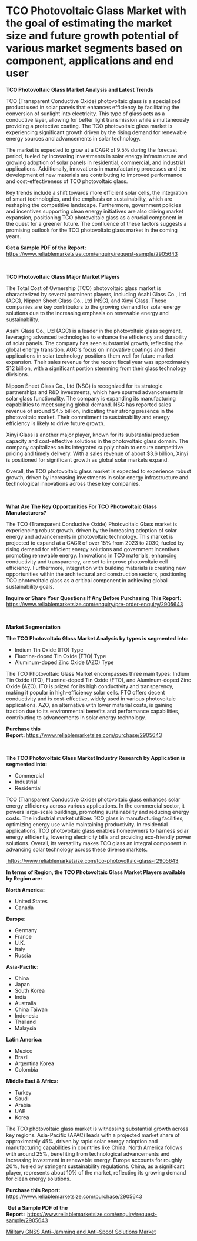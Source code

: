 <p><h1>TCO Photovoltaic Glass Market with the goal of estimating the market size and future growth potential of various market segments based on component, applications and end user</h1></p><p><strong>TCO Photovoltaic Glass Market Analysis and Latest Trends</strong></p>
<p><p>TCO (Transparent Conductive Oxide) photovoltaic glass is a specialized product used in solar panels that enhances efficiency by facilitating the conversion of sunlight into electricity. This type of glass acts as a conductive layer, allowing for better light transmission while simultaneously providing a protective coating. The TCO photovoltaic glass market is experiencing significant growth driven by the rising demand for renewable energy sources and advancements in solar technology.</p><p>The market is expected to grow at a CAGR of 9.5% during the forecast period, fueled by increasing investments in solar energy infrastructure and growing adoption of solar panels in residential, commercial, and industrial applications. Additionally, innovations in manufacturing processes and the development of new materials are contributing to improved performance and cost-effectiveness of TCO photovoltaic glass. </p><p>Key trends include a shift towards more efficient solar cells, the integration of smart technologies, and the emphasis on sustainability, which are reshaping the competitive landscape. Furthermore, government policies and incentives supporting clean energy initiatives are also driving market expansion, positioning TCO photovoltaic glass as a crucial component in the quest for a greener future. The confluence of these factors suggests a promising outlook for the TCO photovoltaic glass market in the coming years.</p></p>
<p><strong>Get a Sample PDF of the Report:&nbsp;</strong> <a href="https://www.reliablemarketsize.com/enquiry/request-sample/2905643?utm_campaign=2808&utm_medium=2&utm_source=Github&utm_content=ia&utm_term=12032025&utm_id=tco-photovoltaic-glass">https://www.reliablemarketsize.com/enquiry/request-sample/2905643</a></p>
<p>&nbsp;</p>
<p><strong>TCO Photovoltaic Glass Major Market Players</strong></p>
<p><p>The Total Cost of Ownership (TCO) photovoltaic glass market is characterized by several prominent players, including Asahi Glass Co., Ltd (AGC), Nippon Sheet Glass Co., Ltd (NSG), and Xinyi Glass. These companies are key contributors to the growing demand for solar energy solutions due to the increasing emphasis on renewable energy and sustainability.</p><p>Asahi Glass Co., Ltd (AGC) is a leader in the photovoltaic glass segment, leveraging advanced technologies to enhance the efficiency and durability of solar panels. The company has seen substantial growth, reflecting the global energy transition. AGC's focus on innovative coatings and their applications in solar technology positions them well for future market expansion. Their sales revenue for the recent fiscal year was approximately $12 billion, with a significant portion stemming from their glass technology divisions.</p><p>Nippon Sheet Glass Co., Ltd (NSG) is recognized for its strategic partnerships and R&D investments, which have spurred advancements in solar glass functionality. The company is expanding its manufacturing capabilities to meet surging global demand. NSG has reported sales revenue of around $4.5 billion, indicating their strong presence in the photovoltaic market. Their commitment to sustainability and energy efficiency is likely to drive future growth.</p><p>Xinyi Glass is another major player, known for its substantial production capacity and cost-effective solutions in the photovoltaic glass domain. The company capitalizes on its integrated supply chain to ensure competitive pricing and timely delivery. With a sales revenue of about $3.6 billion, Xinyi is positioned for significant growth as global solar markets expand.</p><p>Overall, the TCO photovoltaic glass market is expected to experience robust growth, driven by increasing investments in solar energy infrastructure and technological innovations across these key companies.</p></p>
<p>&nbsp;</p>
<p><strong>What Are The Key Opportunities For TCO Photovoltaic Glass Manufacturers?</strong></p>
<p><p>The TCO (Transparent Conductive Oxide) Photovoltaic Glass market is experiencing robust growth, driven by the increasing adoption of solar energy and advancements in photovoltaic technology. This market is projected to expand at a CAGR of over 15% from 2023 to 2030, fueled by rising demand for efficient energy solutions and government incentives promoting renewable energy. Innovations in TCO materials, enhancing conductivity and transparency, are set to improve photovoltaic cell efficiency. Furthermore, integration with building materials is creating new opportunities within the architectural and construction sectors, positioning TCO photovoltaic glass as a critical component in achieving global sustainability goals.</p></p>
<p><strong>Inquire or Share Your Questions If Any Before Purchasing This Report:</strong> <a href="https://www.reliablemarketsize.com/enquiry/pre-order-enquiry/2905643?utm_campaign=2808&utm_medium=2&utm_source=Github&utm_content=ia&utm_term=12032025&utm_id=tco-photovoltaic-glass">https://www.reliablemarketsize.com/enquiry/pre-order-enquiry/2905643</a></p>
<p>&nbsp;</p>
<p><strong>Market Segmentation</strong></p>
<p><strong>The TCO Photovoltaic Glass Market Analysis by types is segmented into:</strong></p>
<p><ul><li>Indium Tin Oxide (ITO) Type</li><li>Fluorine-doped Tin Oxide (FTO) Type</li><li>Aluminum-doped Zinc Oxide (AZO) Type</li></ul></p>
<p><p>The TCO Photovoltaic Glass Market encompasses three main types: Indium Tin Oxide (ITO), Fluorine-doped Tin Oxide (FTO), and Aluminum-doped Zinc Oxide (AZO). ITO is prized for its high conductivity and transparency, making it popular in high-efficiency solar cells. FTO offers decent conductivity and is cost-effective, widely used in various photovoltaic applications. AZO, an alternative with lower material costs, is gaining traction due to its environmental benefits and performance capabilities, contributing to advancements in solar energy technology.</p></p>
<p><strong>Purchase this Report:&nbsp;</strong><a href="https://www.reliablemarketsize.com/purchase/2905643?utm_campaign=2808&utm_medium=2&utm_source=Github&utm_content=ia&utm_term=12032025&utm_id=tco-photovoltaic-glass">https://www.reliablemarketsize.com/purchase/2905643</a></p>
<p>&nbsp;</p>
<p><strong>The TCO Photovoltaic Glass Market Industry Research by Application is segmented into:</strong></p>
<p><ul><li>Commercial</li><li>Industrial</li><li>Residential</li></ul></p>
<p><p>TCO (Transparent Conductive Oxide) photovoltaic glass enhances solar energy efficiency across various applications. In the commercial sector, it powers large-scale buildings, promoting sustainability and reducing energy costs. The industrial market utilizes TCO glass in manufacturing facilities, optimizing energy use while maintaining productivity. In residential applications, TCO photovoltaic glass enables homeowners to harness solar energy efficiently, lowering electricity bills and providing eco-friendly power solutions. Overall, its versatility makes TCO glass an integral component in advancing solar technology across these diverse markets.</p></p>
<p><a href="https://www.reliablemarketsize.com/tco-photovoltaic-glass-r2905643?utm_campaign=2808&utm_medium=2&utm_source=Github&utm_content=ia&utm_term=12032025&utm_id=tco-photovoltaic-glass">&nbsp;https://www.reliablemarketsize.com/tco-photovoltaic-glass-r2905643</a></p>
<p><strong>In terms of Region, the TCO Photovoltaic Glass Market Players available by Region are:</strong></p>
<p>
    <p> <strong> North America: </strong>
        <ul>
            <li>United States</li>
            <li>Canada</li>
        </ul>
        </p> 
    <p> <strong> Europe: </strong>
        <ul>
            <li>Germany</li>
            <li>France</li>
            <li>U.K.</li>
            <li>Italy</li>
            <li>Russia</li>
        </ul>
        </p> 
    <p> <strong> Asia-Pacific: </strong>
        <ul>
            <li>China</li>
            <li>Japan</li>
            <li>South Korea</li>
            <li>India</li>
            <li>Australia</li>
            <li>China Taiwan</li>
            <li>Indonesia</li>
            <li>Thailand</li>
            <li>Malaysia</li>
        </ul>
        </p> 
    <p> <strong> Latin America: </strong>
        <ul>
            <li>Mexico</li>
            <li>Brazil</li>
            <li>Argentina Korea</li>
            <li>Colombia</li>
        </ul>
        </p> 
    <p> <strong> Middle East & Africa: </strong>
        <ul>
            <li>Turkey</li>
            <li>Saudi</li>
            <li>Arabia</li>
            <li>UAE</li>
            <li>Korea</li>
        </ul>
    </p>
    </p>
<p><p>The TCO photovoltaic glass market is witnessing substantial growth across key regions. Asia-Pacific (APAC) leads with a projected market share of approximately 45%, driven by rapid solar energy adoption and manufacturing capabilities in countries like China. North America follows with around 25%, benefiting from technological advancements and increasing investment in renewable energy. Europe accounts for roughly 20%, fueled by stringent sustainability regulations. China, as a significant player, represents about 10% of the market, reflecting its growing demand for clean energy solutions.</p></p>
<p><strong>Purchase this Report: </strong><a href="https://www.reliablemarketsize.com/purchase/2905643?utm_campaign=2808&utm_medium=2&utm_source=Github&utm_content=ia&utm_term=12032025&utm_id=tco-photovoltaic-glass">https://www.reliablemarketsize.com/purchase/2905643</a></p>
<p>&nbsp;<strong>Get a Sample PDF of the Report:&nbsp;&nbsp;</strong><a href="https://www.reliablemarketsize.com/enquiry/request-sample/2905643?utm_campaign=2808&utm_medium=2&utm_source=Github&utm_content=ia&utm_term=12032025&utm_id=tco-photovoltaic-glass">https://www.reliablemarketsize.com/enquiry/request-sample/2905643</a></p>
<p><strong></strong></p>
<p><p><a href="https://github.com/ternainglin/Market-Research-Report-List-1/blob/main/military-gnss-anti-jamming-and-anti-spoof-solutions-market.md?utm_campaign=2808&utm_medium=2&utm_source=Github&utm_content=ia&utm_term=12032025&utm_id=tco-photovoltaic-glass">Military GNSS Anti-Jamming and Anti-Spoof Solutions Market</a></p></p>